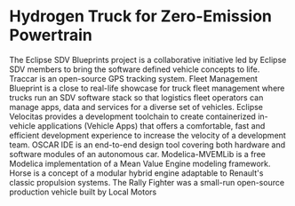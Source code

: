 # Hydrogen Truck for Zero-Emission Powertrain

The Eclipse SDV Blueprints project is a collaborative initiative led by Eclipse SDV members to bring the software defined vehicle concepts to life. Traccar is an open-source GPS tracking system. Fleet Management Blueprint is a close to real-life showcase for truck fleet management where trucks run an SDV software stack so that logistics fleet operators can manage apps, data and services for a diverse set of vehicles. Eclipse Velocitas provides a development toolchain to create containerized in-vehicle applications (Vehicle Apps) that offers a comfortable, fast and efficient development experience to increase the velocity of a development team. OSCAR IDE is an end-to-end design tool covering both hardware and software modules of an autonomous car. Modelica-MVEMLib is a free Modelica implementation of a Mean Value Engine modeling framework. Horse is a concept of a modular hybrid engine adaptable to Renault's classic propulsion systems. The Rally Fighter was a small-run open-source production vehicle built by Local Motors